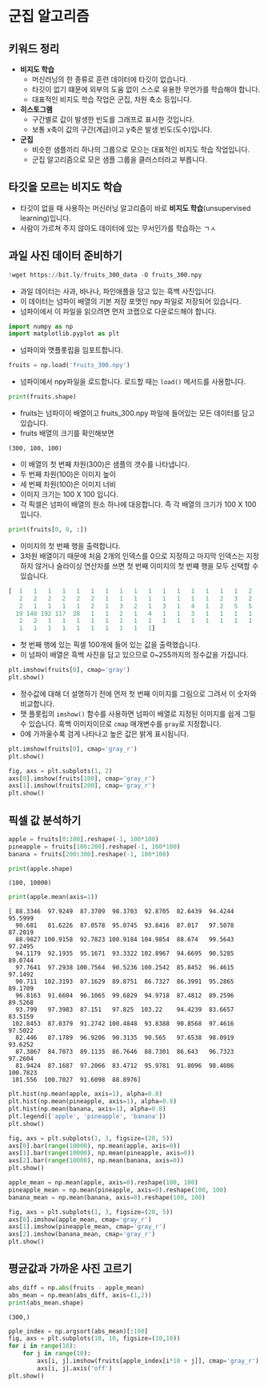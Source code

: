 # 군집 알고리즘

## 키워드 정리

- **비지도 학습**
  - 머신러닝의 한 종류로 훈련 데이터에 타깃이 없습니다.
  - 타깃이 없기 떄문에 외부의 도움 없이 스스로 유용한 무언가를 학습해야 합니다.
  - 대표적인 비지도 학습 작업은 군집, 차원 축소 등입니다.
- **히스토그램**
  - 구간별로 값이 발생한 빈도를 그래프로 표시한 것입니다.
  - 보통 x축이 값의 구간(계급)이고 y축은 발생 빈도(도수)입니다.
- **군집**
  - 비슷한 샘플끼리 하나의 그룹으로 모으는 대표적인 비지도 학습 작업입니다.
  - 군집 알고리즘으로 모은 샘플 그룹을 클러스터라고 부릅니다.


## 타깃을 모르는 비지도 학습
- 타깃이 없을 때 사용하는 머신러닝 알고리즘이 바로 **비지도 학습**(unsupervised learning)입니다. 
- 사람이 가르쳐 주지 않아도 데이터에 있는 무서인가를 학습하는 ㄱㅅ




## 과일 사진 데이터 준비하기

```python
!wget https://bit.ly/fruits_300_data -O fruits_300.npy
```

- 과일 데이터는 사과, 바나나, 파인애플을 담고 있는 흑백 사진입니다.
- 이 데이터는 넘파이 배열의 기본 저장 포맷인 npy 파일로 저장되어 있습니다.
- 넘파이에서 이 파일을 읽으려면 먼저 코랩으로 다운로드해야 합니다. 

```python
import numpy as np
import matplotlib.pyplot as plt
```

- 넘파이와 맷플롯립을 임포트합니다.


```python
fruits = np.load('fruits_300.npy')
```

- 넘파이에서 npy파일을 로드합니다. 로드할 때는 `load()` 메서드를 사용합니다.


```python
print(fruits.shape)
```

- fruits는 넘파이이 배열이고 fruits_300.npy 파일에 들어있는 모든 데이터를 담고 있습니다. 
- fruits 배열의 크기를 확인해보면

```
(300, 100, 100)
```

- 이 배열의 첫 번째 차원(300)은 샘플의 갯수를 나타냅니다.
- 두 번째 차원(100)은 이미지 높이
- 세 번째 차원(100)은 이미지 너비
- 이미지 크기는 100 X 100 입니다. 
- 각 픽셀은 넘파이 배열의 원소 하나에 대응합니다. 즉 각 배열의 크기가 100 X 100 입니다.

```python
print(fruits[0, 0, :])
```

- 이미지의 첫 번째 행을 출력합니다. 
- 3차원 배열이기 때문에 처음 2개의 인덱스를 0으로 지정하고 마지막 인덱스는 지정하지 않거나 슬라이싱 연산자를 쓰면 첫 번째 이미지의 첫 번쨰 행을 모두 선택할 수 있습니다.

```python
[  1   1   1   1   1   1   1   1   1   1   1   1   1   1   1   1   2   1
   2   2   2   2   2   2   1   1   1   1   1   1   1   1   2   3   2   1
   2   1   1   1   1   2   1   3   2   1   3   1   4   1   2   5   5   5
  19 148 192 117  28   1   1   2   1   4   1   1   3   1   1   1   1   1
   2   2   1   1   1   1   1   1   1   1   1   1   1   1   1   1   1   1
   1   1   1   1   1   1   1   1   1   1]
```

- 첫 번째 행에 있는 픽셀 100개에 들어 있는 값을 출력했습니다.
- 이 넘파이 배열은 흑백 사진을 담고 있으므로 0\~255까지의 정수값을 가집니다. 


```python
plt.imshow(fruits[0], cmap='gray')
plt.show()
```

- 정수값에 대해 더 설명하기 전에 먼저 첫 번째 이미지를 그림으로 그려서 이 숫자와 비교합니다.
- 맷 플롯립의 `imshow()` 함수를 사용하면 넘파이 배열로 지정된 이미지를 쉽게 그릴 수 있습니다. 흑백 이미지이므로 `cmap` 매개변수를 `gray`로 지정합니다.
- 0에 가까울수록 검게 나타나고 높은 값은 밝게 표시됩니다.

```python
plt.imshow(fruits[0], cmap='gray_r')
plt.show()
```

```python
fig, axs = plt.subplots(1, 2)
axs[0].imshow(fruits[100], cmap='gray_r')
axs[1].imshow(fruits[200], cmap='gray_r')
plt.show()
```

## 픽셀 값 분석하기

```python
apple = fruits[0:100].reshape(-1, 100*100)
pineapple = fruits[100:200].reshape(-1, 100*100)
banana = fruits[200:300].reshape(-1, 100*100)
```

```python
print(apple.shape)
```

```
(100, 10000)
```

```python
print(apple.mean(axis=1))
```

```
[ 88.3346  97.9249  87.3709  98.3703  92.8705  82.6439  94.4244  95.5999
  90.681   81.6226  87.0578  95.0745  93.8416  87.017   97.5078  87.2019
  88.9827 100.9158  92.7823 100.9184 104.9854  88.674   99.5643  97.2495
  94.1179  92.1935  95.1671  93.3322 102.8967  94.6695  90.5285  89.0744
  97.7641  97.2938 100.7564  90.5236 100.2542  85.8452  96.4615  97.1492
  90.711  102.3193  87.1629  89.8751  86.7327  86.3991  95.2865  89.1709
  96.8163  91.6604  96.1065  99.6829  94.9718  87.4812  89.2596  89.5268
  93.799   97.3983  87.151   97.825  103.22    94.4239  83.6657  83.5159
 102.8453  87.0379  91.2742 100.4848  93.8388  90.8568  97.4616  97.5022
  82.446   87.1789  96.9206  90.3135  90.565   97.6538  98.0919  93.6252
  87.3867  84.7073  89.1135  86.7646  88.7301  86.643   96.7323  97.2604
  81.9424  87.1687  97.2066  83.4712  95.9781  91.8096  98.4086 100.7823
 101.556  100.7027  91.6098  88.8976]
```

```python
plt.hist(np.mean(apple, axis=1), alpha=0.8)
plt.hist(np.mean(pineapple, axis=1), alpha=0.8)
plt.hist(np.mean(banana, axis=1), alpha=0.8)
plt.legend(['apple', 'pineapple', 'banana'])
plt.show()
```

```python
fig, axs = plt.subplots(1, 3, figsize=(20, 5))
axs[0].bar(range(10000), np.mean(apple, axis=0))
axs[1].bar(range(10000), np.mean(pineapple, axis=0))
axs[2].bar(range(10000), np.mean(banana, axis=0))
plt.show()
```

```python
apple_mean = np.mean(apple, axis=0).reshape(100, 100)
pineapple_mean = np.mean(pineapple, axis=0).reshape(100, 100)
banana_mean = np.mean(banana, axis=0).reshape(100, 100)

fig, axs = plt.subplots(1, 3, figsize=(20, 5))
axs[0].imshow(apple_mean, cmap='gray_r')
axs[1].imshow(pineapple_mean, cmap='gray_r')
axs[2].imshow(banana_mean, cmap='gray_r')
plt.show()
```

## 평균값과 가까운 사진 고르기

```python
abs_diff = np.abs(fruits - apple_mean)
abs_mean = np.mean(abs_diff, axis=(1,2))
print(abs_mean.shape)
```

```
(300,)
```

```python
pple_index = np.argsort(abs_mean)[:100]
fig, axs = plt.subplots(10, 10, figsize=(10,10))
for i in range(10):
    for j in range(10):
        axs[i, j].imshow(fruits[apple_index[i*10 + j]], cmap='gray_r')
        axs[i, j].axis('off')
plt.show()
```